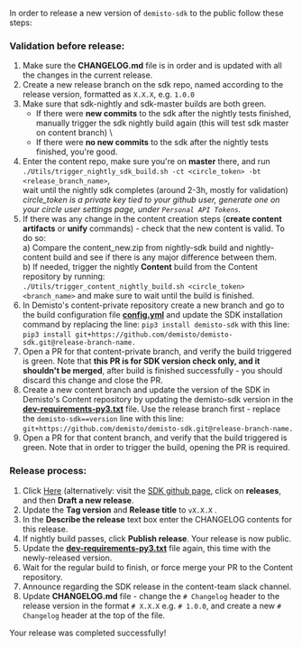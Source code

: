 In order to release a new version of `demisto-sdk` to the public follow these steps:

### Validation before release:
1) Make sure the **CHANGELOG.md** file is in order and is updated with all the changes in the current release.
2) Create a new release branch on the sdk repo, named according to the release version, formatted as `X.X.X`, e.g. `1.0.0`
3) Make sure that sdk-nightly and sdk-master builds are both green.
   * If there were **new commits** to the sdk after the nightly tests finished, manually trigger the sdk nightly build again (this will test sdk master on content branch) \
   * If there were **no new commits** to the sdk after the nightly tests finished, you're good. 
4) Enter the content repo, make sure you're on **master** there, and run `./Utils/trigger_nightly_sdk_build.sh -ct <circle_token> -bt <release_branch_name>`,\
   wait until the nightly sdk completes (around 2-3h, mostly for validation)\
     _circle_token is a private key tied to your github user, generate one on your circle user settings page, under `Personal API Tokens`._ 
5) If there was any change in the content creation steps (**create content artifacts** or **unify** commands) - check that the new content is valid.
To do so:\
  a) Compare the content_new.zip from nightly-sdk build and nightly-content build and see if there is any major difference between them.\
  b) If needed, trigger the nightly **Content** build from the Content repository by running:\
  `./Utils/trigger_content_nightly_build.sh <circle_token> <branch_name>` and make sure to wait until the build is finished.
6) In Demisto's content-private repository create a new branch and go to the build configuration file [**config.yml**](https://github.com/demisto/content-private/blob/master/.github/workflows/config.yml) and update the SDK installation command by replacing the line: `pip3 install demisto-sdk` with this line: `pip3 install git+https://github.com/demisto/demisto-sdk.git@release-branch-name.`
7) Open a PR for that content-private branch, and verify the build triggered is green. Note that **this PR is for SDK version check only, and it shouldn't be merged**, after build is finished successfully - you should discard this change and close the PR.
8) Create a new content branch and update the version of the SDK in Demisto's Content repository by updating the demisto-sdk version in the [**dev-requirements-py3.txt**](https://github.com/demisto/content/blob/master/dev-requirements-py3.txt) file. Use the release branch first - replace the `demisto-sdk==version` line with this line: `git+https://github.com/demisto/demisto-sdk.git@release-branch-name.`
9) Open a PR for that content branch, and verify that the build triggered is green. Note that in order to trigger the build, opening the PR is required.

### Release process:
1) Click [Here](https://github.com/demisto/demisto-sdk/releases/new) (alternatively: visit the [SDK github page](https://github.com/demisto/demisto-sdk), click on **releases**, and then **Draft a new release**.
2) Update the **Tag version** and **Release title** to `vX.X.X` .
3) In the **Describe the release** text box enter the CHANGELOG contents for this release.
4) If nightly build passes, click **Publish release**. Your release is now public.
5) Update the [**dev-requirements-py3.txt**](https://github.com/demisto/content/blob/master/dev-requirements-py3.txt) file again, this time with the newly-released version.
6) Wait for the regular build to finish, or force merge your PR to the Content repository.
7) Announce regarding the SDK release in the content-team slack channel.
8) Update **CHANGELOG.md** file - change the `# Changelog` header to the release version in the format `# X.X.X` e.g. `# 1.0.0`, and create a new `# Changelog` header at the top of the file.

Your release was completed successfully!
